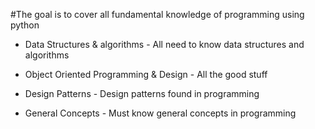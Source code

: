 #The goal is to cover all fundamental knowledge of programming using python
* Data Structures & algorithms - All need to know data structures and algorithms

* Object Oriented Programming & Design - All the good stuff

* Design Patterns - Design patterns found in programming

* General Concepts - Must know general concepts in programming
